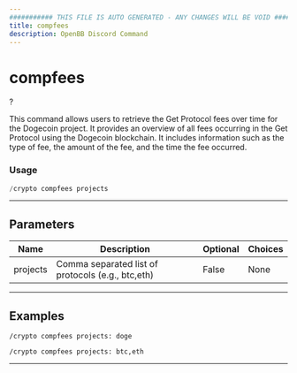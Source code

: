 ```yaml
---
########### THIS FILE IS AUTO GENERATED - ANY CHANGES WILL BE VOID ###########
title: compfees
description: OpenBB Discord Command
---
```


# compfees

?

This command allows users to retrieve the Get Protocol fees over time for the Dogecoin project. It provides an overview of all fees occurring in the Get Protocol using the Dogecoin blockchain. It includes information such as the type of fee, the amount of the fee, and the time the fee occurred.

### Usage

```python wordwrap
/crypto compfees projects
```

---

## Parameters

| Name | Description | Optional | Choices |
| ---- | ----------- | -------- | ------- |
| projects | Comma separated list of protocols (e.g., btc,eth) | False | None |


---

## Examples

```
/crypto compfees projects: doge
```

```
/crypto compfees projects: btc,eth
```

---
